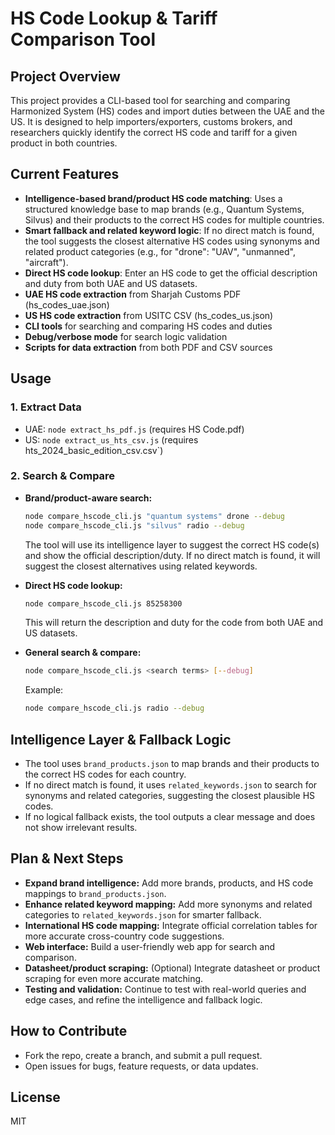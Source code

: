 # HS Code Lookup & Tariff Comparison Tool

## Project Overview
This project provides a CLI-based tool for searching and comparing Harmonized System (HS) codes and import duties between the UAE and the US. It is designed to help importers/exporters, customs brokers, and researchers quickly identify the correct HS code and tariff for a given product in both countries.

## Current Features
- **Intelligence-based brand/product HS code matching**: Uses a structured knowledge base to map brands (e.g., Quantum Systems, Silvus) and their products to the correct HS codes for multiple countries.
- **Smart fallback and related keyword logic**: If no direct match is found, the tool suggests the closest alternative HS codes using synonyms and related product categories (e.g., for "drone": "UAV", "unmanned", "aircraft").
- **Direct HS code lookup**: Enter an HS code to get the official description and duty from both UAE and US datasets.
- **UAE HS code extraction** from Sharjah Customs PDF (hs_codes_uae.json)
- **US HS code extraction** from USITC CSV (hs_codes_us.json)
- **CLI tools** for searching and comparing HS codes and duties
- **Debug/verbose mode** for search logic validation
- **Scripts for data extraction** from both PDF and CSV sources

## Usage
### 1. Extract Data
- UAE: `node extract_hs_pdf.js` (requires HS Code.pdf)
- US: `node extract_us_hts_csv.js` (requires hts_2024_basic_edition_csv.csv`)

### 2. Search & Compare
- **Brand/product-aware search:**
  ```sh
  node compare_hscode_cli.js "quantum systems" drone --debug
  node compare_hscode_cli.js "silvus" radio --debug
  ```
  The tool will use its intelligence layer to suggest the correct HS code(s) and show the official description/duty. If no direct match is found, it will suggest the closest alternatives using related keywords.

- **Direct HS code lookup:**
  ```sh
  node compare_hscode_cli.js 85258300
  ```
  This will return the description and duty for the code from both UAE and US datasets.

- **General search & compare:**
  ```sh
  node compare_hscode_cli.js <search terms> [--debug]
  ```
  Example:
  ```sh
  node compare_hscode_cli.js radio --debug
  ```

## Intelligence Layer & Fallback Logic
- The tool uses `brand_products.json` to map brands and their products to the correct HS codes for each country.
- If no direct match is found, it uses `related_keywords.json` to search for synonyms and related categories, suggesting the closest plausible HS codes.
- If no logical fallback exists, the tool outputs a clear message and does not show irrelevant results.

## Plan & Next Steps
- **Expand brand intelligence:** Add more brands, products, and HS code mappings to `brand_products.json`.
- **Enhance related keyword mapping:** Add more synonyms and related categories to `related_keywords.json` for smarter fallback.
- **International HS code mapping:** Integrate official correlation tables for more accurate cross-country code suggestions.
- **Web interface:** Build a user-friendly web app for search and comparison.
- **Datasheet/product scraping:** (Optional) Integrate datasheet or product scraping for even more accurate matching.
- **Testing and validation:** Continue to test with real-world queries and edge cases, and refine the intelligence and fallback logic.

## How to Contribute
- Fork the repo, create a branch, and submit a pull request.
- Open issues for bugs, feature requests, or data updates.

## License
MIT
